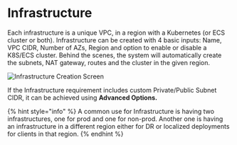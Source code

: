 # Infrastructure

Each infrastructure is a unique VPC, in a region with a Kubernetes (or ECS cluster or both). Infrastructure can be created with 4 basic inputs: Name, VPC CIDR, Number of AZs, Region and option to enable or disable a K8S/ECS cluster. Behind the scenes, the system will automatically create the subnets, NAT gateway, routes and the cluster in the given region.

![Infrastructure Creation Screen](<../../.gitbook/assets/image (12) (4).png>)

If the Infrastructure requirement includes custom Private/Public Subnet CIDR, it can be achieved using  **Advanced Options.**

{% hint style="info" %}
A common use for Infrastructure is having two infrastructures, one for prod and one for non-prod. Another one is having an infrastructure in a different region either for DR or localized deployments for clients in that region.
{% endhint %}

